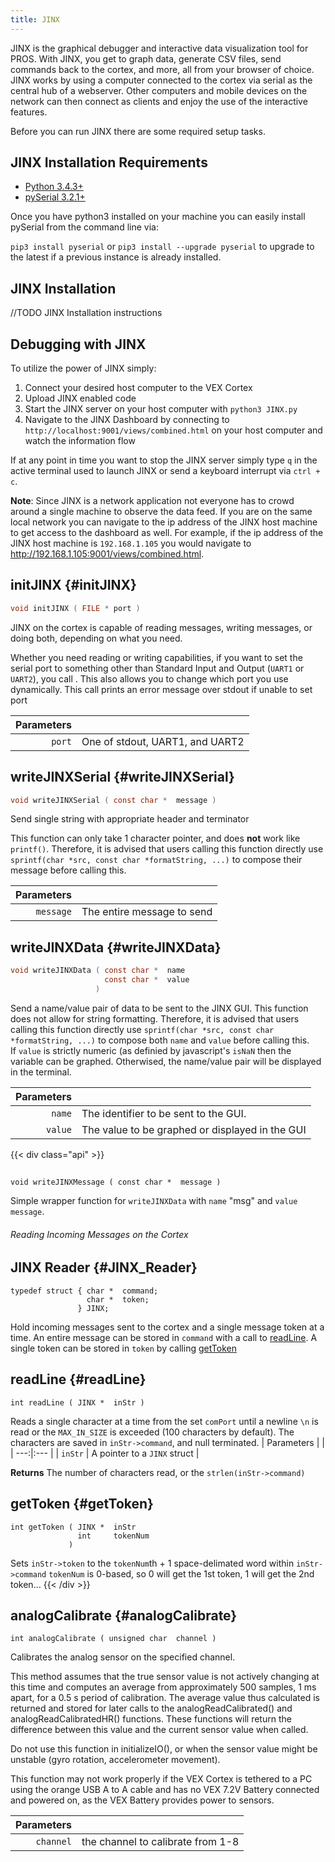 ```yaml
---
title: JINX
---
```


JINX is the graphical debugger and interactive data visualization tool for PROS. With JINX, you get to graph data, generate CSV files, send commands back to the cortex, and more, all from your browser of choice. JINX works by using a computer connected to the cortex via serial as the central hub of a webserver. Other computers and mobile devices on the network can then connect as clients and enjoy the use of the interactive features.

Before you can run JINX there are some required setup tasks.

## JINX Installation Requirements
 * [Python 3.4.3+](https://www.python.org/downloads/)
 * [pySerial 3.2.1+](http://pyserial.readthedocs.io/en/latest/pyserial.html)

Once you have python3 installed on your machine you can easily install pySerial from the command line via:

`pip3 install pyserial` or `pip3 install --upgrade pyserial` to upgrade to the latest if a previous instance is already installed.

## JINX Installation
//TODO JINX Installation instructions

## Debugging with JINX
To utilize the power of JINX simply:

 1. Connect your desired host computer to the VEX Cortex
 2. Upload JINX enabled code
 3. Start the JINX server on your host computer with `python3 JINX.py`
 4. Navigate to the JINX Dashboard by connecting to `http://localhost:9001/views/combined.html` on your host computer and watch the information flow

 If at any point in time you want to stop the JINX server simply type `q` in the active terminal used to launch JINX or send a keyboard interrupt via `ctrl + c`.

__Note__:
Since JINX is a network application not everyone has to crowd around a single machine to observe the data feed. If you are on the same local network you can navigate to the ip address of the JINX host machine to get access to the dashboard as well. For example, if the ip address of the JINX host machine is `192.168.1.105` you would navigate to http://192.168.1.105:9001/views/combined.html.

## initJINX {#initJINX}
```c
void initJINX ( FILE * port )
```
JINX on the cortex is capable of reading messages, writing messages, or doing both, depending on what you need.

Whether you need reading or writing capabilities, if you want to set the serial port to something other than Standard Input and Output (`UART1` or `UART2`), you call . This also allows you to change which port you use dynamically.  This call prints an error message over stdout if unable to set port

| Parameters | |
| ---:|:--- |
| `port` | One of stdout, UART1, and UART2 |


## writeJINXSerial {#writeJINXSerial}
```c
void writeJINXSerial ( const char *  message )
```  
Send single string with appropriate header and terminator

This function can only take 1 character pointer, and does __not__ work like `printf()`. Therefore, it is advised that users calling this function directly use `sprintf(char *src, const char *formatString, ...)` to compose their message before calling this.  

| Parameters | |
| ---:|:--- |
| `message` | The entire message to send |

## writeJINXData {#writeJINXData}
```c
void writeJINXData ( const char *  name
                     const char *  value
                   )
```
Send a name/value pair of data to be sent to the JINX GUI. This function does not allow for string formatting. Therefore, it is advised that users calling this function directly use `sprintf(char *src, const char *formatString, ...)` to compose both `name` and `value` before calling this.  
If `value` is strictly numeric (as definied by javascript's `isNaN` then the variable can be graphed. Otherwised, the name/value pair will be displayed in the terminal.

| Parameters | |
| ---:|:--- |
| `name` | The identifier to be sent to the GUI. |
| `value` | The value to be graphed or displayed in the GUI |

{{< div class="api" >}}
##
```
void writeJINXMessage ( const char *  message )
```
Simple wrapper function for `writeJINXData` with `name` "msg" and `value` `message`.

###### Reading Incoming Messages on the Cortex
## JINX Reader {#JINX_Reader}
```
typedef struct { char *  command;
                 char *  token;
               } JINX;
```
Hold incoming messages sent to the cortex and a single message token at a time.
An entire message can be stored in `command` with a call to [readLine](#readline).
A single token can be stored in `token` by calling [getToken](#getToken)

## readLine {#readLine}
```
int readLine ( JINX *  inStr )
```
Reads a single character at a time from the set `comPort` until a newline `\n` is read or the `MAX_IN_SIZE` is exceeded (100 characters by default). The characters are saved in `inStr->command`, and null terminated.
| Parameters | |
| ---:|:--- |
| `inStr` | A pointer to a `JINX` struct |

**Returns** The number of characters read, or the `strlen(inStr->command)`

## getToken {#getToken}
```
int getToken ( JINX *  inStr
               int     tokenNum
             )
```
Sets `inStr->token` to the `tokenNum`th + 1 space-delimated word within `inStr->command`
`tokenNum` is 0-based, so 0 will get the 1st token, 1 will get the 2nd token...
{{< /div >}}



[Comm Protocol]: FakeProtocolURL

[JINX on Cortex]: fakeCortexURL
[JINX Hub]: fakeHubURL
[JINX GUI]: fakeGUIURL



## analogCalibrate {#analogCalibrate}
```
int analogCalibrate ( unsigned char  channel )
```
Calibrates the analog sensor on the specified channel.

This method assumes that the true sensor value is not actively changing at this time and computes an average from approximately 500 samples, 1 ms apart, for a 0.5 s period of calibration. The average value thus calculated is returned and stored for later calls to the analogReadCalibrated() and analogReadCalibratedHR() functions. These functions will return the difference between this value and the current sensor value when called.

Do not use this function in initializeIO(), or when the sensor value might be unstable (gyro rotation, accelerometer movement).

This function may not work properly if the VEX Cortex is tethered to a PC using the orange USB A to A cable and has no VEX 7.2V Battery connected and powered on, as the VEX Battery provides power to sensors.

| Parameters | |
| ---:|:--- |
| `channel` | the channel to calibrate from 1-8 |
